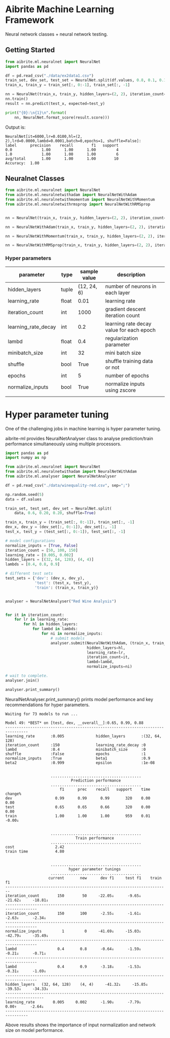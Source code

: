 # Aibrite Machine Learning Framework

Neural network classes + neural network testing.

## Getting Started
```python
from aibrite.ml.neuralnet import NeuralNet
import pandas as pd

df = pd.read_csv("./data/ex2data1.csv")
train_set, dev_set, test_set = NeuralNet.split(df.values, 0.8, 0.1, 0.1)
train_x, train_y = train_set[:, 0:-1], train_set[:, -1]

nn = NeuralNet(train_x, train_y, hidden_layers=(2, 2), iteration_count=6000)
nn.train()
result = nn.predict(test_x, expected=test_y)

print("{0}:\n{1}\n".format(
    nn, NeuralNet.format_score(result.score)))
```
Output is:
```none
NeuralNet[it=6000,lr=0.0100,hl=(2, 2),lrd=0.0000,lambd=0.0001,batch=0,epochs=1, shuffle=False]:
label      precision    recall        f1   support
0.0             1.00      1.00      1.00         4
1.0             1.00      1.00      1.00         6
avg/total       1.00      1.00      1.00        10
Accuracy:  1.00
```

## Neuralnet Classes
```python
from aibrite.ml.neuralnet import NeuralNet
from aibrite.ml.neuralnetwithadam import NeuralNetWithAdam
from aibrite.ml.neuralnetwithmomentum import NeuralNetWithMomentum
from aibrite.ml.neuralnetwithrmsprop import NeuralNetWithRMSprop


nn = NeuralNet(train_x, train_y, hidden_layers=(2, 2), iteration_count=6000)

nn = NeuralNetWithAdam(train_x, train_y, hidden_layers=(2, 2), iteration_count=6000, beta1=0.9, beta2=0.99)

nn = NeuralNetWithMomentum(train_x, train_y, hidden_layers=(2, 2), iteration_count=6000, beta=0.9)

nn = NeuralNetWithRMSprop(train_x, train_y, hidden_layers=(2, 2), iteration_count=6000, beta=0.9, epsilon=0.00000001)
```
### Hyper parameters

| parameter           | type  | sample value | description                              |     |
| ------------------- | ----- | ------------ | ---------------------------------------- | --- |
| hidden_layers       | tuple | (12, 24, 6)  | number of neurons in each layer          |     |
| learning_rate       | float | 0.01         | learning rate                            |     |
| iteration_count     | int   | 1000         | gradient descent iteration count         |     |
| learning_rate_decay | int   | 0.2          | learning rate decay value for each epoch |     |
| lambd               | float | 0.4          | regularization parameter                 |     |
| minibatch_size      | int   | 32           | mini batch size                          |     |
| shuffle             | bool  | True         | shuffle training data or not             |     |
| epochs              | int   | 5            | number of epochs                         |     |
| normalize_inputs    | bool  | True         | normalize inputs using zscore            |     |
|                     |       |              |                                          |     |

# Hyper parameter tuning

One of the challenging jobs in machine learning is hyper parameter tuning. 

aibrite-ml provides NeuralNetAnalyser class to analyse prediction/train performance simultaneously using multiple processors.

```python
import pandas as pd
import numpy as np

from aibrite.ml.neuralnet import NeuralNet
from aibrite.ml.neuralnetwithadam import NeuralNetWithAdam
from aibrite.ml.analyser import NeuralNetAnalyser

df = pd.read_csv("./data/winequality-red.csv", sep=";")

np.random.seed(5)
data = df.values

train_set, test_set, dev_set = NeuralNet.split(
    data, 0.6, 0.20, 0.20, shuffle=True)

train_x, train_y = (train_set[:, 0:-1]), train_set[:, -1]
dev_x, dev_y = (dev_set[:, 0:-1]), dev_set[:, -1]
test_x, test_y = (test_set[:, 0:-1]), test_set[:, -1]

# model configurations
normalize_inputs = [True, False]
iteration_count = [50, 100, 150]
learning_rate = [0.005, 0.002]
hidden_layers = [(32, 64, 128), (4, 4)]
lambds = [0.4, 0.8, 0.9]

# different test sets
test_sets = {'dev': (dev_x, dev_y),
             'test': (test_x, test_y),
             'train': (train_x, train_y)}


analyser = NeuralNetAnalyser("Red Wine Analysis")


for it in iteration_count:
    for lr in learning_rate:
        for hl in hidden_layers:
            for lambd in lambds:
                for ni in normalize_inputs:
                    # submit models
                    analyser.submit(NeuralNetWithAdam, (train_x, train_y), test_sets,
                                    hidden_layers=hl,
                                    learning_rate=lr,
                                    iteration_count=it,
                                    lambd=lambd,
                                    normalize_inputs=ni)

# wait to complete.
analyser.join()

analyser.print_summary()
```

NeuralNetAnalyser.print_summary() prints model performance and key recommendations for hyper parameters.

```none
Waiting for 73 models to run ...

Model 49: *BEST* on [test, dev, __overall__]:0.65, 0.99, 0.88
--------------------------------------------------------------------------------
learning_rate       :0.005              hidden_layers       :(32, 64, 128)
iteration_count     :150                learning_rate_decay :0
lambd               :0.4                minibatch_size      :0
shuffle             :False              epochs              :1
normalize_inputs    :True               beta1               :0.9
beta2               :0.999              epsilon             :1e-08


                    ........................................
                             Prediction performance
                    ........................................
                        f1      prec    recall   support    time   change%
dev                   0.99      0.99      0.99       320    0.00     0.00
test                  0.65      0.65      0.66       320    0.00     0.00
train                 1.00      1.00      1.00       959    0.01   -0.00↓


                    ........................................
                               Train performance
                    ........................................
cost                  2.42
train time            4.80


                    ........................................
                            hyper parameter tunings
                    ........................................
                   current       new      dev f1     test f1    train f1
------------------------------------------------------------------------
iteration_count        150        50     -22.05↓      -9.65↓     -21.62↓     -18.81↓
------------------------------------------------------------------------------------
iteration_count        150       100      -2.55↓      -1.61↓      -2.63↓      -2.34↓
------------------------------------------------------------------------------------
normalize_inputs         1         0     -41.69↓     -15.03↓     -42.79↓     -35.49↓
------------------------------------------------------------------------------------
lambd                  0.4       0.8      -0.64↓      -1.59↓      -0.21↓      -0.71↓
------------------------------------------------------------------------------------
lambd                  0.4       0.9      -3.18↓      -1.53↓      -0.31↓      -1.69↓
------------------------------------------------------------------------------------
hidden_layers   (32, 64, 128)    (4, 4)     -41.32↓     -15.85↓     -39.53↓     -34.33↓
---------------------------------------------------------------------------------------
learning_rate        0.005     0.002      -1.90↓      -7.79↓       0.00↑      -2.64↓
--------------------------------------------------------------------------------

```

Above results shows the importance of input normalization and network size on model performance.